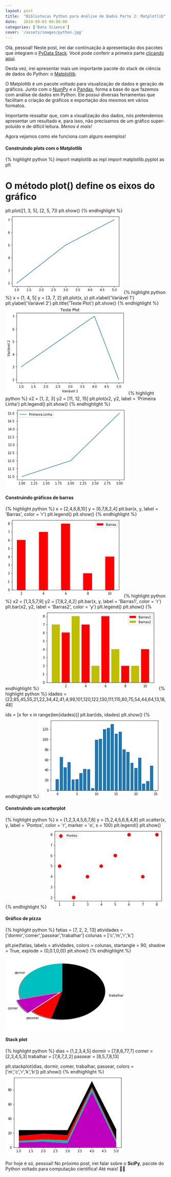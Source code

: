 ```yaml
---
layout: post
title:  "Bibliotecas Python para Análise de Dados Parte 2: Matplotlib"
date:   2019-09-03 00:00:00
categories: ['Data Science']
cover: '/assets/images/python.jpg'
---
```


Olá, pessoal! Neste post, irei dar continuação à apresentação dos pacotes que integram o [PyData Stack][pydata]. Você pode conferir a primeira parte [clicando aqui][parte1].

Desta vez, irei apresentar mais um importante pacote do stack de ciência de dados do Python: o [Matplotlib][matplotlib].

O Matplotlib é um pacote voltado para visualização de dados e geração de gráficos. Junto com o [NumPy][numpy] e o [Pandas][pandas], forma a base do que fazemos com análise de dados em Python. Ele possui diversas ferramentas que facilitam a criação de gráficos e exportação dos mesmos em vários formatos.

Importante ressaltar que, com a visualização dos dados, nós pretendemos apresentar um resultado e, para isso, não precisamos de um gráfico super-poluído e de difícil leitura. *Menos é mais!*

Agora vejamos como ele funciona com alguns exemplos!

#### Construindo plots com o Matplotlib
<p />

{% highlight python %}
import matplotlib as mpl
import matplotlib.pyplot as plt

# O método plot() define os eixos do gráfico
plt.plot([1, 3, 5], [2, 5, 7])
plt.show()
{% endhighlight %}
![Output][graphic1]
{% highlight python %}
x = [1, 4, 5]
y = [3, 7, 2]
plt.plot(x, y)
plt.xlabel('Variável 1')
plt.ylabel('Variável 2')
plt.title('Teste Plot')
plt.show()
{% endhighlight %}
![Output][graphic2]
{% highlight python %}
x2 = [1, 2, 3]
y2 = [11, 12, 15]
plt.plot(x2, y2, label = 'Primeira Linha')
plt.legend()
plt.show()
{% endhighlight %}
![Output][graphic3]

#### Construindo gráficos de barras
<p />

{% highlight python %}
x = [2,4,6,8,10]
y = [6,7,8,2,4]
plt.bar(x, y, label = 'Barras', color = 'r')
plt.legend()
plt.show()
{% endhighlight %}
![Output][graphic4]
{% highlight python %}
x2 = [1,3,5,7,9]
y2 = [7,8,2,4,2]
plt.bar(x, y, label = 'Barras1', color = 'r')
plt.bar(x2, y2, label = 'Barras2', color = 'y')
plt.legend()
plt.show()
{% endhighlight %}
![Output][graphic5]
{% highlight python %}
idades = [22,65,45,55,21,22,34,42,41,4,99,101,120,122,130,111,115,80,75,54,44,64,13,18,48]

ids = [x for x in range(len(idades))]
plt.bar(ids, idades)
plt.show()
{% endhighlight %}
![Output][graphic6]

#### Construindo um scatterplot
<p />

{% highlight python %}
x = [1,2,3,4,5,6,7,8]
y = [5,2,4,5,6,8,4,8]
plt.scatter(x, y, label = 'Pontos', color = 'r', marker = 'o', s = 100)
plt.legend()
plt.show()
{% endhighlight %}
![Output][graphic7]

#### Gráfico de pizza
<p />

{% highlight python %}
fatias = [7, 2, 2, 13]
atividades = ['dormir','comer','passear','trabalhar']
colunas = ['c','m','r','k']

plt.pie(fatias, labels = atividades, colors = colunas, startangle = 90, shadow = True, explode = (0,0.1,0,0))
plt.show()
{% endhighlight %}
![Output][graphic8]

#### Stack plot
<p />

{% highlight python %}
dias = [1,2,3,4,5]
dormir = [7,8,6,77,7]
comer = [2,3,4,5,3]
trabalhar = [7,8,7,2,2]
passear = [8,5,7,8,13]

plt.stackplot(dias, dormir, comer, trabalhar, passear, colors = ['m','c','r','k','b'])
plt.show()
{% endhighlight %}
![Output][graphic9]

Por hoje é só, pessoal! No próximo post, irei falar sobre o **SciPy**, pacote do Python voltado para computação científica! Até mais! 👨‍💻

[pydata]: https://pydata.org/
[matplotlib]: https://matplotlib.org/
[scipy]: https://www.scipy.org/
[parte1]: https://eqdrs.github.io/data%20science/2019/09/01/modulos-python-para-analise-de-dados-parte-1.html
[numpy]: https://numpy.org/
[pandas]: https://pandas.pydata.org/

[graphic1]: /assets/images/matplotlib/output_5_0.png
[graphic2]: /assets/images/matplotlib/output_8_0.png
[graphic3]: /assets/images/matplotlib/output_10_0.png
[graphic4]: /assets/images/matplotlib/output_13_0.png
[graphic5]: /assets/images/matplotlib/output_15_0.png
[graphic6]: /assets/images/matplotlib/output_18_0.png
[graphic7]: /assets/images/matplotlib/output_24_0.png
[graphic8]: /assets/images/matplotlib/grafico-pizza.png
[graphic9]: /assets/images/matplotlib/output_27_0.png